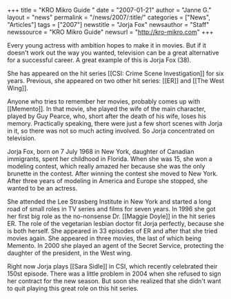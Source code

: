 +++
title = "KRO Mikro Guide "
date = "2007-01-21"
author = "Janne G."
layout = "news"
permalink = "/news/2007/:title/"
categories = ["News", "Articles"]
tags = ["2007"]
newstitle = "Jorja Fox"
newsauthor = "Staff"
newssource = "KRO Mikro Guide"
newsurl = "http://kro-mikro.com"
+++

Every young actress with ambition hopes to make it in movies. But if it doesn't work out the way you wanted, television can be a great alternative for a successful career. A great example of this is Jorja Fox (38).

She has appeared on the hit series [[CSI: Crime Scene Investigation]] for six years. Previous, she appeared on two other hit series: [[ER]] and [[The West Wing]].

Anyone who tries to remember her movies, probably comes up with [[Memento]]. In that movie, she played the wife of the main character, played by Guy Pearce, who, short after the death of his wife, loses his memory. Practically speaking, there were just a few short scenes with Jorja in it, so there was not so much acting involved. So Jorja concentrated on television.

Jorja Fox, born on 7 July 1968 in New York, daughter of Canadian immigrants, spent her childhood in Florida. When she was 15, she won a modeling contest, which really amazed her because she was the only brunette in the contest. After winning the contest she moved to New York. After three years of modeling in America and Europe she stopped, she wanted to be an actress.

She attended the Lee Strasberg Institute in New York and started a long road of small roles in TV series and films for seven years. In 1996 she got her first big role as the no-nonsense Dr. [[Maggie Doyle]] in the hit series ER. The role of the vegetarian lesbian doctor fit Jorja perfectly, because she is both herself. She appeared in 33 episodes of ER and after that she tried movies again. She appeared in three movies, the last of which being Memento. In 2000 she played an agent of the Secret Service, protecting the daughter of the president, in the West wing.

Right now Jorja plays [[Sara Sidle]] in CSI, which recently celebrated their 150st episode. There was a little problem in 2004 when she refused to sign her contract for the new season. But soon she realized that she didn't want to quit playing this great role on this hit series.